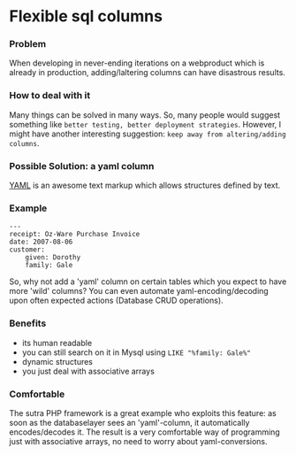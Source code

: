 Flexible sql columns
====================

### Problem ###

When developing in never-ending iterations on a webproduct which is already in production, adding/laltering columns can have disastrous results.

### How to deal with it ###

Many things can be solved in many ways.
So, many people would suggest something like `better testing, better deployment strategies`.
However, I might have another interesting suggestion: `keep away from altering/adding columns`.

### Possible Solution: a yaml column ###

[YAML](http://en.wikipedia.org/wiki/YAML) is an awesome text markup which allows structures defined by text.

### Example ###

    ---
    receipt: Oz-Ware Purchase Invoice
    date: 2007-08-06
    customer:
        given: Dorothy
        family: Gale
            
So, why not add a 'yaml' column on certain tables which you expect to have more 'wild' columns?
You can even automate yaml-encoding/decoding upon often expected actions (Database CRUD operations).

### Benefits ###

  * its human readable
  * you can still search on it in Mysql using `LIKE "%family: Gale%"`
  * dynamic structures
  * you just deal with associative arrays

### Comfortable ###

The sutra PHP framework is a great example who exploits this feature: as soon as the databaselayer sees an 'yaml'-column, it automatically encodes/decodes it. 
The result is a very comfortable way of programming just with associative arrays, no need to worry about yaml-conversions.
            
